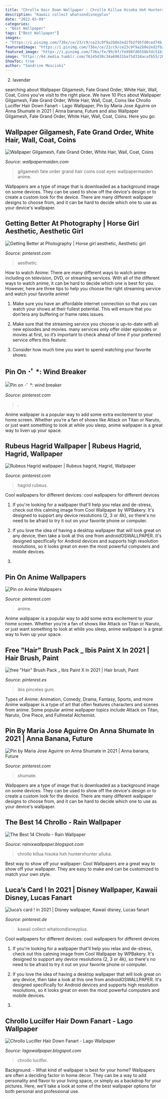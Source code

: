 ```yaml
---
title: "Chrollo Hair Down Wallpaper : Chrollo Killua Hisoka Hxh Hunterxhunter Alluka"
description: "Kawaii collect whatsondisneyplus"
date: "2022-03-09"
categories:
- "Best Wallpaper"
tags: ["Best Wallpaper"]
images:
- "https://i.pinimg.com/736x/ce/23/c9/ce23c9f9a2b0e2ed2fb2f95fd0ced74b.jpg"
featuredImage: "https://i.pinimg.com/736x/ce/23/c9/ce23c9f9a2b0e2ed2fb2f95fd0ced74b.jpg"
featured_image: "https://i.pinimg.com/736x/fe/99/8f/fe998fd6558bfdc51b3289e6c7da551d.jpg"
image: "https://64.media.tumblr.com/76145d30c34a69631ba75d334acafb55/2071e5940dd89034-be/s1280x1920/ab79865a4553c3f93b451f45545aba622125c3ff.jpg"
ShowToc: true
author: "Sandrine Mosciski"
---
```



2. lavender 

	

		
searching about Wallpaper Gilgamesh, Fate Grand Order, White Hair, Wall, Coat, Coins you've visit to the right place. We have 10 Pics about Wallpaper Gilgamesh, Fate Grand Order, White Hair, Wall, Coat, Coins like Chrollo Lucilfer Hair Down Fanart - Lago Wallpaper, Pin by Maria Jose Aguirre on Anna Shumate in 2021 | Anna banana, Future and also Wallpaper Gilgamesh, Fate Grand Order, White Hair, Wall, Coat, Coins. Here you go:
		
    
## Wallpaper Gilgamesh, Fate Grand Order, White Hair, Wall, Coat, Coins

<img loading=lazy src="http://www.wallpapermaiden.com/image/2019/05/26/gilgamesh-fate-grand-order-white-hair-wall-coat-coins-red-eyes-anime-33454-resized.png" onerror="this.onerror=null;this.src='https://tse2.mm.bing.net/th?id=OIP.g3tP7-wcLN7SZ6_9eVoaRQHaKZ&amp;pid=15.1';" alt="Wallpaper Gilgamesh, Fate Grand Order, White Hair, Wall, Coat, Coins">

_Source: wallpapermaiden.com_

>gilgamesh fate order grand hair coins coat eyes wallpapermaiden anime. 

	

Wallpapers are a type of image that is downloaded as a background image on some devices. They can be used to show off the device's design or to create a custom look for the device. There are many different wallpaper designs to choose from, and it can be hard to decide which one to use as your device's wallpaper.

    
## Getting Better At Photography | Horse Girl Aesthetic, Aesthetic Girl

<img loading=lazy src="https://i.pinimg.com/736x/ec/b5/b9/ecb5b98c8a0676d61a4c89c819e07be5.jpg" onerror="this.onerror=null;this.src='https://tse1.mm.bing.net/th?id=OIP.6oPlMzDCO9TxiLHA27MO2wHaLH&amp;pid=15.1';" alt="Getting Better at Photography | Horse girl aesthetic, Aesthetic girl">

_Source: pinterest.com_

>aesthetic. 

	

How to watch Anime: There are many different ways to watch anime including on television, DVD, or streaming services.
With all of the different ways to watch anime, it can be hard to decide which one is best for you. However, here are three tips to help you choose the right streaming service and watch your favorite anime!
1. Make sure you have an affordable internet connection so that you can watch your shows at their fullest potential. This will ensure that you don’tera any buffering or frame rates issues.

2. Make sure that the streaming service you choose is up-to-date with all new episodes and movies. many services only offer older episodes or movies at first, so it’s important to check ahead of time if your preferred service offers this feature.

3. Consider how much time you want to spend watching your favorite shows.

    
## Pin On ･ﾟ *: Wind Breaker

<img loading=lazy src="https://i.pinimg.com/736x/fe/99/8f/fe998fd6558bfdc51b3289e6c7da551d.jpg" onerror="this.onerror=null;this.src='https://tse1.mm.bing.net/th?id=OIP.1Chb1ukkMMRCscJXhVvjaAHaJ5&amp;pid=15.1';" alt="Pin on ･ﾟ *: wind breaker">

_Source: pinterest.com_

>. 

	

Anime wallpaper is a popular way to add some extra excitement to your home screen. Whether you’re a fan of shows like Attack on Titan or Naruto, or just want something to look at while you sleep, anime wallpaper is a great way to liven up your space.

    
## Rubeus Hagrid Wallpaper | Rubeus Hagrid, Hagrid, Wallpaper

<img loading=lazy src="https://i.pinimg.com/736x/94/a8/33/94a83366f0729719e26086a537ac0c10.jpg" onerror="this.onerror=null;this.src='https://tse2.mm.bing.net/th?id=OIP.AJzciy0oaAUlqKO1sWgTpAHaJ3&amp;pid=15.1';" alt="Rubeus Hagrid wallpaper | Rubeus hagrid, Hagrid, Wallpaper">

_Source: pinterest.com_

>hagrid rubeus. 

	

Cool wallpapers for different devices:
cool wallpapers for different devices 

1. If you're looking for a wallpaper that'll help you relax and de-stress, check out this calming image from Cool Wallpaper by WPBakery. It's designed to support any device resolutions (2, 3 or 4k), so there's no need to be afraid to try it out on your favorite phone or computer.

2. If you love the idea of having a desktop wallpaper that will look great on any device, then take a look at this one from androidOSWALLPAPER. It's designed specifically for Android devices and supports high resolution resolutions, so it looks great on even the most powerful computers and mobile devices.

3.

    
## Pin On Anime Wallpapers

<img loading=lazy src="https://i.pinimg.com/736x/d3/60/85/d36085c159113425ba0d8201a238488e.jpg" onerror="this.onerror=null;this.src='https://tse3.mm.bing.net/th?id=OIP.DRLGktaZrj_xWNVNL-ApcQHaO0&amp;pid=15.1';" alt="Pin on Anime Wallpapers">

_Source: pinterest.com_

>anime. 

	

Anime wallpaper is a popular way to add some extra excitement to your home screen. Whether you’re a fan of shows like Attack on Titan or Naruto, or just want something to look at while you sleep, anime wallpaper is a great way to liven up your space.

    
## Free &quot;Hair&quot; Brush Pack _ Ibis Paint X In 2021 | Hair Brush, Paint

<img loading=lazy src="https://i.pinimg.com/736x/1a/66/a5/1a66a5298eb05c275023396b41d93708.jpg" onerror="this.onerror=null;this.src='https://tse2.mm.bing.net/th?id=OIP.w6tskjwer6Qwoj23JrbToQHaFb&amp;pid=15.1';" alt="free &quot;Hair&quot; Brush Pack _ Ibis Paint X in 2021 | Hair brush, Paint">

_Source: pinterest.es_

>ibis pinceles gum. 

	

Types of Anime: Animation, Comedy, Drama, Fantasy, Sports, and more
Anime wallpaper is a type of art that often features characters and scenes from anime. Some popular anime wallpaper topics include Attack on Titan, Naruto, One Piece, and Fullmetal Alchemist.

    
## Pin By Maria Jose Aguirre On Anna Shumate In 2021 | Anna Banana, Future

<img loading=lazy src="https://i.pinimg.com/736x/81/da/f6/81daf627700fa7c7e475ee9f7c4459d3.jpg" onerror="this.onerror=null;this.src='https://tse1.mm.bing.net/th?id=OIP.LIF40n8jztRXGOlzhMY2bwHaNJ&amp;pid=15.1';" alt="Pin by Maria Jose Aguirre on Anna Shumate in 2021 | Anna banana, Future">

_Source: pinterest.com_

>shumate. 

	

Wallpapers are a type of image that is downloaded as a background image on some devices. They can be used to show off the device's design or to create a custom look for the device. There are many different wallpaper designs to choose from, and it can be hard to decide which one to use as your device's wallpaper.

    
## The Best 14 Chrollo - Rain Wallpaper

<img loading=lazy src="https://i0.wp.com/i.redd.it/b7aquznr5ik41.jpg" onerror="this.onerror=null;this.src='https://tse2.mm.bing.net/th?id=OIP.wFNFnQEJujNyeN5XmDW6QQHaEr&amp;pid=15.1';" alt="The Best 14 Chrollo - Rain Wallpaper">

_Source: rainixwallpaper.blogspot.com_

>chrollo killua hisoka hxh hunterxhunter alluka. 

	

Best way to show off your wallpaper:
Cool Wallpapers are a great way to show off your wallpaper. They are easy to make and can be customized to match your own style.

    
## Luca’s Card ! In 2021 | Disney Wallpaper, Kawaii Disney, Lucas Fanart

<img loading=lazy src="https://i.pinimg.com/736x/ce/23/c9/ce23c9f9a2b0e2ed2fb2f95fd0ced74b.jpg" onerror="this.onerror=null;this.src='https://tse4.mm.bing.net/th?id=OIP.qqvdjbkRxeCBT33-jQ3S9wHaKU&amp;pid=15.1';" alt="luca’s card ! in 2021 | Disney wallpaper, Kawaii disney, Lucas fanart">

_Source: pinterest.de_

>kawaii collect whatsondisneyplus. 

	

Cool wallpapers for different devices:
cool wallpapers for different devices 

1. If you're looking for a wallpaper that'll help you relax and de-stress, check out this calming image from Cool Wallpaper by WPBakery. It's designed to support any device resolutions (2, 3 or 4k), so there's no need to be afraid to try it out on your favorite phone or computer.

2. If you love the idea of having a desktop wallpaper that will look great on any device, then take a look at this one from androidOSWALLPAPER. It's designed specifically for Android devices and supports high resolution resolutions, so it looks great on even the most powerful computers and mobile devices.

3.

    
## Chrollo Lucilfer Hair Down Fanart - Lago Wallpaper

<img loading=lazy src="https://64.media.tumblr.com/76145d30c34a69631ba75d334acafb55/2071e5940dd89034-be/s1280x1920/ab79865a4553c3f93b451f45545aba622125c3ff.jpg" onerror="this.onerror=null;this.src='https://tse2.mm.bing.net/th?id=OIP.tyAEfSQTkayLzj8axUd9IwHaKA&amp;pid=15.1';" alt="Chrollo Lucilfer Hair Down Fanart - Lago Wallpaper">

_Source: lagowallpaper.blogspot.com_

>chrollo lucilfer. 

	

Background: - What kind of wallpaper is best for your home?
Wallpapers are often a deciding factor in home décor. They can be a way to add personality and flavor to your living space, or simply as a backdrop for your pictures. Here, we'll take a look at some of the best wallpaper options for both personal and professional use.

